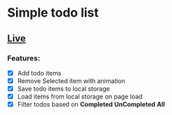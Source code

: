 # Simple todo list
## [Live](https://casper-mo.github.io/Vanilla-js/Todo)
### Features:
- [x] Add todo items
- [x] Remove Selected item with animation
- [x] Save todo items to local storage
- [x] Load items from local storage on page load
- [x] Filter todos based on  **Completed** **UnCompleted** **All**
